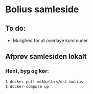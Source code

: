 # Bolius samleside

## To do:
- Mulighed for at overlaye kommuner


## Afprøv samlesiden lokalt

### Hent, byg og kør:
```bash
$ docker pull mikkelbrs/dst-bolius
$ docker-compose up 
```
